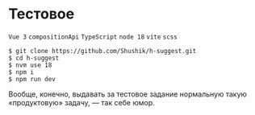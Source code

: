 # Тестовое

`Vue 3` `compositionApi` `TypeScript` `node 18` `vite` `scss`

```console
$ git clone https://github.com/Shushik/h-suggest.git
$ cd h-suggest
$ nvm use 18
$ npm i
$ npm run dev
```
Вообще, конечно, выдавать за тестовое задание нормальную такую «продуктовую» задачу, — так себе юмор.
